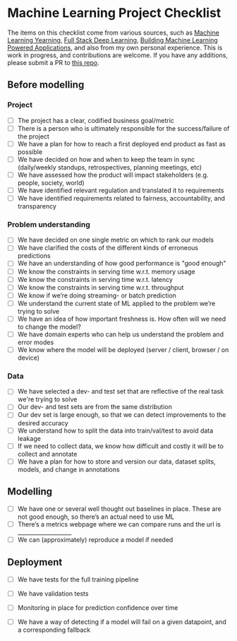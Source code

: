 # Machine Learning Project Checklist
The items on this checklist come from various sources, such as <a href="https://www.deeplearning.ai/machine-learning-yearning/"> Machine Learning Yearning</a>, <a href="https://fullstackdeeplearning.com/">Full Stack Deep Learning</a>, <a href="https://mlpowered.com/book/"> Building Machine Learning Powered Applications</a>, and also from my own personal experience. This is work in progress, and contributions are welcome. If you have any additions, please submit a PR to <a href="https://github.com/sjosund/ml-project-checklist">this repo</a>.

## Before modelling
### Project
- [ ] The project has a clear, codified business goal/metric
- [ ] There is a person who is ultimately responsible for the success/failure of the project
- [ ] We have a plan for how to reach a first deployed end product as fast as possible
- [ ] We have decided on how and when to keep the team in sync (daily/weekly standups, retrospectives, planning meetings, etc)
- [ ] We have assessed how the product will impact stakeholders (e.g. people, society, world)
- [ ] We have identified relevant regulation and translated it to requirements
- [ ] We have identified requirements related to fairness, accountability, and transparency

### Problem understanding
- [ ] We have decided on one single metric on which to rank our models
- [ ] We have clarified the costs of the different kinds of erroneous predictions
- [ ] We have an understanding of how good performance is "good enough"
- [ ] We know the constraints in serving time w.r.t. memory usage
- [ ] We know the constraints in serving time w.r.t. latency
- [ ] We know the constraints in serving time w.r.t. throughput
- [ ] We know if we’re doing streaming- or batch prediction
- [ ] We understand the current state of ML applied to the problem we’re trying to solve
- [ ] We have an idea of how important freshness is. How often will we need to change the model?
- [ ] We have domain experts who can help us understand the problem and error modes
- [ ] We know where the model will be deployed (server / client, browser / on device)

### Data
- [ ] We have selected a dev- and test set that are reflective of the real task we're trying to solve
- [ ] Our dev- and test sets are from the same distribution
- [ ] Our dev set is large enough, so that we can detect improvements to the desired accuracy
- [ ] We understand how to split the data into train/val/test to avoid data leakage
- [ ] If we need to collect data, we know how difficult and costly it will be to collect and annotate
- [ ] We have a plan for how to store and version our data, dataset splits, models, and change in annotations

## Modelling
- [ ] We have one or several well thought out baselines in place. These are not good enough, so there’s an actual need to use ML
- [ ] There’s a metrics webpage where we can compare runs and the url is ___________________
- [ ] We can (approximately) reproduce a model if needed

## Deployment
- [ ] We have tests for the full training pipeline
- [ ] We have validation tests
- [ ] Monitoring in place for prediction confidence over time
- [ ] We have a way of detecting if a model will fail on a given datapoint, and a corresponding fallback

